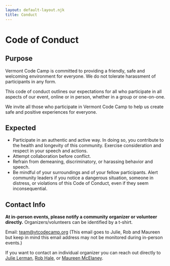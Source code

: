 ```yaml
---
layout: default-layout.njk
title: Conduct
---
```


# Code of Conduct

## Purpose

Vermont Code Camp is committed to providing a friendly, safe and welcoming environment for everyone. We do not tolerate harassment of participants in any form.

This code of conduct outlines our expectations for all who participate in all aspects of our event, online or in person, whether in a group or one-on-one.

We invite all those who participate in Vermont Code Camp to help us create safe and positive experiences for everyone.

## Expected

* Participate in an authentic and active way. In doing so, you contribute to the health and longevity of this community. Exercise consideration and respect in your speech and actions.
* Attempt collaboration before conflict.
* Refrain from demeaning, discriminatory, or harassing behavior and speech.
* Be mindful of your surroundings and of your fellow participants. Alert community leaders if you notice a dangerous situation, someone in distress, or violations of this Code of Conduct, even if they seem inconsequential.

## Contact Info

**At in-person events, please notify a community organizer or volunteer directly.** Organizers/volunteers can be identified by a 
 t-shirt.

Email: [team@vtcodecamp.org](mailto:team@vtcodecamp.org) (This email goes to Julie, Rob and Maureen but keep in mind this email address may not be monitored during in-person events.)

If you want to contact an individual organizer you can reach out directly to [Julie Lerman](https://twitter.com/julielerman), [Rob Hale](https://twitter.com/rob_hale_vt), or [Maureen McElaney](https://twitter.com/Mo_Mack).
